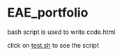 # EAE_portfolio

bash script is used to write code.html

click on <a href="./test.sh">test.sh</a> to see the script
